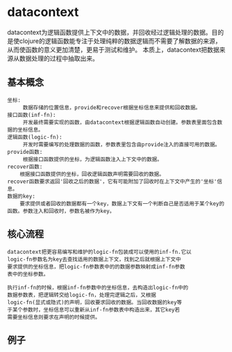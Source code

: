 # datacontext
datacontext为逻辑函数提供上下文中的数据，并回收经过逻辑处理的数据。目的是使clojure的逻辑函数能专注于处理纯粹的数据逻辑而不需要了解数据的来源，从而使函数的意义更加清楚，更易于测试和维护。
    本质上，datacontext把数据来源从数据处理的过程中抽取出来。

## 基本概念
    坐标:              
         数据存储的位置信息，provide和recover根据坐标信息来提供和回收数据。
    接口函数(inf-fn):   
         开发最终需要实现的函数，由datacontext根据逻辑函数自动创建。参数表里面包含数据的坐标信息。
    逻辑函数(logic-fn):
         开发时需要编写的处理数据的函数，参数表里包含由provide注入的直接可用的数据。
    provide函数: 
         根据接口函数提供的坐标，为逻辑函数注入上下文中的数据。
    recover函数: 
        根据接口函数提供的坐标，回收逻辑函数声明需要回收的数据。
    recover函数要求返回'回收之后的数据'，它有可能附加了回收时在上下文中产生的'坐标'信息。
    数据的key:   
        要求提供或者回收的数据都有一个key，数据上下文有一个判断自己是否适用于某个key的函数。参数注入和回收时，参数名被作为key。

## 核心流程
    datacontext把更容易编写和维护的logic-fn包装成可以使用的inf-fn.它以
    logic-fn参数名为key去查找适用的数据上下文，找到之后就根据上下文中
    要求提供的坐标信息，把logic-fn参数表中的的数据参数映射成inf-fn参数
    表中的坐标参数。

    执行inf-fn的时候，根据inf-fn参数中的坐标信息，去构造出logic-fn中的
    数据参数表，把逻辑转交给logic-fn，处理完逻辑之后，又根据
    logic-fn(显式或隐式)的声明，回收要求回收的数据。当回收数据的key等
    于某个参数时，坐标信息可以重新从inf-fn参数表中构造出来，其它key若
    需要坐标信息则要求在声明的时候提供。


## 例子

```clojure

```



